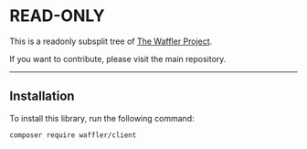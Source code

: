 # READ-ONLY
This is a readonly subsplit tree of [The Waffler Project](https://github.com/waffler-io/waffler).

If you want to contribute, please visit the main repository.

---

## Installation
To install this library, run the following command:

```shell
composer require waffler/client
```


